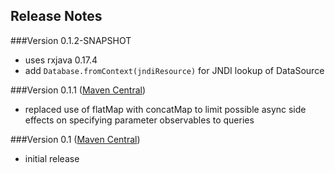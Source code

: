 Release Notes
---------------
###Version 0.1.2-SNAPSHOT
* uses rxjava 0.17.4
* add ```Database.fromContext(jndiResource)``` for JNDI lookup of DataSource 

###Version 0.1.1 ([Maven Central](http://search.maven.org/#artifactdetails%7Ccom.github.davidmoten%7Crxjava-jdbc%7C0.1.1%7Cjar))
* replaced use of flatMap with concatMap to limit possible async side effects on specifying parameter observables to queries

###Version 0.1 ([Maven Central](http://search.maven.org/#artifactdetails%7Ccom.github.davidmoten%7Crxjava-jdbc%7C0.1%7Cjar))
* initial release
